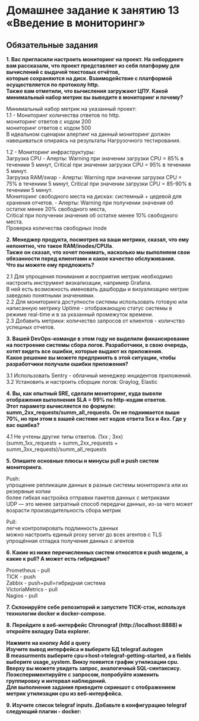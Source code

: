 # Домашнее задание к занятию 13 «Введение в мониторинг» <br>

## Обязательные задания <br>

**1. Вас пригласили настроить мониторинг на проект. На онбординге вам рассказали, что проект представляет из себя платформу для вычислений с выдачей текстовых отчётов,** <br>
**которые сохраняются на диск. Взаимодействие с платформой осуществляется по протоколу http.** <br>
**Также вам отметили, что вычисления загружают ЦПУ. Какой минимальный набор метрик вы выведите в мониторинг и почему?** <br>

Минимальный набор метрик на указанный проект: <br>
1.1 - Мониторинг количества ответов по http. <br>
	  мониторинг ответов с кодом 200 <br>
	  мониторинг ответов с кодом 500 <br>
	  В идеальном сценарии алертинг на данный мониторинг должен навешиваться опираясь на результаты Нагрузочного тестирования. <br>
	
1.2 - Мониторинг инфраструктуры: <br>
      Загрузка CPU - Алерты: Warning при значении загрузки CPU = 85% в течениии 5 минут, Critical при значении загрузки CPU = 95% в течениии 5 минут. <br>
	  Загрузка RAM/swap - Алерты: Warning при значении загрузки CPU = 75% в течениии 5 минут, Critical при значении загрузки CPU = 85-90% в течениии 5 минут. <br>
	  Мониторинг свободного места на дисках: системный + цедевой для хранения отчетов. - Алерты: Warning при получении значения об остатке менее 20% свободного места, <br>
	  Critical при получении значения об остатке менее 10% свободного места. <br>
	  Проверка количества свободных inode <br>

**2. Менеджер продукта, посмотрев на ваши метрики, сказал, что ему непонятно, что такое RAM/inodes/CPUla**. <br>
**Также он сказал, что хочет понимать, насколько мы выполняем свои обязанности перед клиентами и какое качество обслуживания.** <br>
**Что вы можете ему предложить?** <br>

2.1 Для упрощения понимания и восприятия метрик необходимо настроить инструмент визкализации, например Grafana. <br>
В ней есть возможность именовать дашборды и визуализацию метрик заведомо понятными значениями. <br>
2.2 Для мониторинга доступности системы использовать готовую или написанную метрику Uptime - отображающую статус системы в режиме real-time и в за указанный промежуток времени. <br>
2.3 Добавить метрики: количество запросов от клиентов - количство успешных отчетов. <br>

**3. Вашей DevOps-команде в этом году не выделили финансирование на построение системы сбора логов. Разработчики, в свою очередь, хотят видеть все ошибки, которые выдают их приложения.** <br>
**Какое решение вы можете предпринять в этой ситуации, чтобы разработчики получали ошибки приложения?** <br>

3.1 Использовать Sentry - облачный менеджер инцидентов приложений. <br>
3.2 Установить и настроить сборщик логов: Graylog, Elastic <br>

**4. Вы, как опытный SRE, сделали мониторинг, куда вывели отображения выполнения SLA = 99% по http-кодам ответов.** <br>
**Этот параметр вычисляется по формуле: summ_2xx_requests/summ_all_requests. Он не поднимается выше 70%, но при этом в вашей системе нет кодов ответа 5xx и 4xx. Где у вас ошибка?** <br>

4.1 Не учтены другие типы ответов. (1xx ; 3xx) <br>
(summ_1xx_requests + summ_2xx_requests + summ_3xx_requests)/summ_all_requests <br>

**5. Опишите основные плюсы и минусы pull и push систем мониторинга.** <br>

Push: <br>
упрощение репликации данных в разные системы мониторинга или их резервные копии <br>
более гибкая настройка отправки пакетов данных с метриками <br>
UDP — это менее затратный способ передачи данных, из-за чего может возрасти производительность сбора метрик <br>

Pull: <br>
легче контролировать подлинность данных <br> 
можно настроить единый proxy server до всех агентов с TLS <br>
упрощённая отладка получения данных с агентов <br>

**6. Какие из ниже перечисленных систем относятся к push модели, а какие к pull? А может есть гибридные?** <br>

Prometheus - pull <br>
TICK - push <br>
Zabbix - push+pull=гибридная система <br>
VictoriaMetrics - pull <br>
Nagios - pull <br>

**7. Склонируйте себе репозиторий и запустите TICK-стэк, используя технологии docker и docker-compose.** <br>

**8. Перейдите в веб-интерфейс Chronograf (http://localhost:8888) и откройте вкладку Data explorer.** <br>

**Нажмите на кнопку Add a query** <br>
**Изучите вывод интерфейса и выберите БД telegraf.autogen** <br>
**В measurments выберите cpu->host->telegraf-getting-started, а в fields выберите usage_system. Внизу появится график утилизации cpu.** <br>
**Вверху вы можете увидеть запрос, аналогичный SQL-синтаксису. Поэкспериментируйте с запросом, попробуйте изменить группировку и интервал наблюдений.** <br>
**Для выполнения задания приведите скриншот с отображением метрик утилизации cpu из веб-интерфейса.** <br>

**9. Изучите список telegraf inputs. Добавьте в конфигурацию telegraf следующий плагин - docker:** <br>
